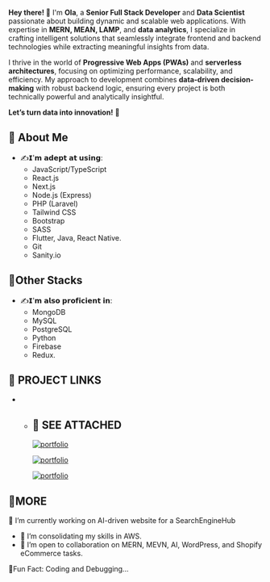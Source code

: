 **Hey there! 👋** I'm **Ola**, a **Senior Full Stack Developer** and **Data Scientist** passionate about building dynamic and scalable web applications. With expertise in **MERN, MEAN, LAMP**, and **data analytics**, I specialize in crafting intelligent solutions that seamlessly integrate frontend and backend technologies while extracting meaningful insights from data.  

I thrive in the world of **Progressive Web Apps (PWAs)** and **serverless architectures**, focusing on optimizing performance, scalability, and efficiency. My approach to development combines **data-driven decision-making** with robust backend logic, ensuring every project is both technically powerful and analytically insightful.  

**Let’s turn data into innovation!** 🚀
## 🚀 About Me
- ✍️𝗜'𝗺 𝗮𝗱𝗲𝗽𝘁 𝗮𝘁 𝘂𝘀𝗶𝗻𝗴:
    * JavaScript/TypeScript
    * React.js
    * Next.js
    * Node.js (Express)
    * PHP (Laravel)
    * Tailwind CSS
    * Bootstrap
    * SASS
    * Flutter, Java, React Native.
    * Git
    * Sanity.io

## 🚀Other Stacks
- ✍️𝗜'𝗺 𝗮𝗹𝘀𝗼 𝗽𝗿𝗼𝗳𝗶𝗰𝗶𝗲𝗻𝘁 𝗶𝗻:
    * MongoDB
    * MySQL
    * PostgreSQL
    * Python
    * Firebase
    * Redux. 

## 🚀 PROJECT LINKS
*   - ## 🔗 SEE ATTACHED
      [![portfolio](https://img.shields.io/badge/AmazonWebsite-000?style=for-the-badge&logo=ko-fi&logoColor=white)](https://github.com/OlaPrompt/Amazon.git)

      [![portfolio](https://img.shields.io/badge/ResumeBuilder-000?style=for-the-badge&logo=ko-fi&logoColor=white)](https://github.com/OlaPrompt/ResumeBuilder.git)

      [![portfolio](https://img.shields.io/badge/Annotation-000?style=for-the-badge&logo=ko-fi&logoColor=white)](https://github.com/OlaPrompt/AnnotationTask.git)

## 🚀MORE
🔭 I’m currently working on AI-driven website for a SearchEngineHub
- 🌱 I’m consolidating my skills in AWS.
- 👯 I’m open to collaboration on MERN, MEVN, AI, WordPress, and Shopify eCommerce tasks.

🎉Fun Fact: Coding and Debugging... 